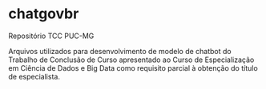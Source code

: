 # chatgovbr
Repositório TCC PUC-MG

Arquivos utilizados para desenvolvimento de modelo de chatbot do Trabalho de Conclusão de Curso apresentado ao Curso de Especialização em Ciência de Dados e Big Data como requisito parcial à obtenção do título de especialista.

